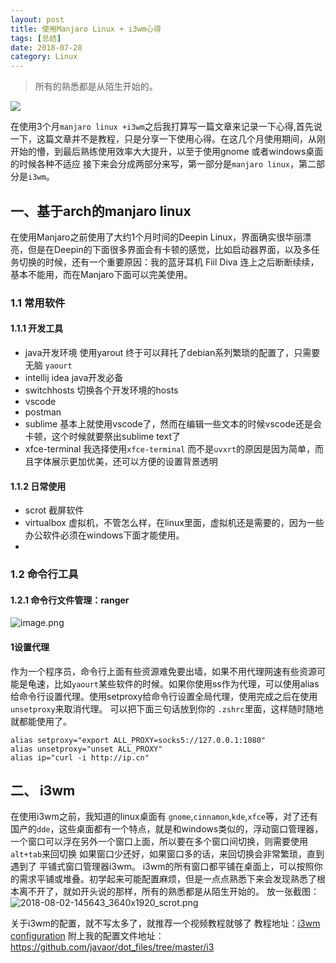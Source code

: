 ```yaml
---
layout: post
title: 使用Manjaro Linux + i3wm心得
tags: [总结]
date: 2018-07-28
category: Linux
---
```



> 所有的熟悉都是从陌生开始的。

![](https://upload-images.jianshu.io/upload_images/170138-7fa4639e3b56da27.png?imageMogr2/auto-orient/strip%7CimageView2/2/w/1240)

在使用3个月`manjaro linux +i3wm`之后我打算写一篇文章来记录一下心得,首先说一下，这篇文章并不是教程，只是分享一下使用心得。在这几个月使用期间，从刚开始的懵，到最后熟练使用效率大大提升，以至于使用gnome 或者windows桌面的时候各种不适应
接下来会分成两部分来写，第一部分是`manjaro linux`，第二部分是`i3wm`。
## 一、基于arch的manjaro linux
在使用Manjaro之前使用了大约1个月时间的Deepin Linux，界面确实很华丽漂亮，但是在Deepin的下面很多界面会有卡顿的感觉，比如启动器界面，以及多任务切换的时候，还有一个重要原因：我的蓝牙耳机 Fiil Diva 连上之后断断续续，基本不能用，而在Manjaro下面可以完美使用。

### 1.1 常用软件

#### 1.1.1 开发工具
- java开发环境 使用yarout 终于可以拜托了debian系列繁琐的配置了，只需要无脑 `yaourt`
- intellij idea java开发必备
- switchhosts 切换各个开发环境的hosts
- vscode  
- postman
- sublime 基本上就使用vscode了，然而在编辑一些文本的时候vscode还是会卡顿，这个时候就要祭出sublime text了
- xfce-terminal 我选择使用`xfce-terminal` 而不是`uvxrt`的原因是因为简单，而且字体展示更加优美，还可以方便的设置背景透明

#### 1.1.2 日常使用
- scrot 截屏软件
- virtualbox 虚拟机，不管怎么样，在linux里面，虚拟机还是需要的，因为一些办公软件必须在windows下面才能使用。
-
### 1.2 命令行工具

#### 1.2.1 命令行文件管理：ranger
![image.png](https://upload-images.jianshu.io/upload_images/170138-6d4299cc09c0aba8.png?imageMogr2/auto-orient/strip%7CimageView2/2/w/1240)

#### 1设置代理
作为一个程序员，命令行上面有些资源难免要出墙，如果不用代理网速有些资源可能是龟速，比如`yaourt`某些软件的时候。如果你使用ss作为代理，可以使用alias给命令行设置代理。使用setproxy给命令行设置全局代理，使用完成之后在使用`unsetproxy`来取消代理。
可以把下面三句话放到你的 `.zshrc`里面，这样随时随地就都能使用了。
```shell
alias setproxy="export ALL_PROXY=socks5://127.0.0.1:1080"
alias unsetproxy="unset ALL_PROXY"
alias ip="curl -i http://ip.cn"
```

## 二、 i3wm

在使用i3wm之前，我知道的linux桌面有 `gnome`,`cinnamon`,`kde`,`xfce`等，对了还有国产的`dde`，这些桌面都有一个特点，就是和windows类似的，浮动窗口管理器，一个窗口可以浮在另外一个窗口上面，所以要在多个窗口间切换，则需要使用 `alt+tab`来回切换
如果窗口少还好，如果窗口多的话，来回切换会非常繁琐，直到遇到了 平铺式窗口管理器i3wm。
i3wm的所有窗口都平铺在桌面上，可以按照你的需求平铺或堆叠。初学起来可能配置麻烦，但是一点点熟悉下来会发现熟悉了根本离不开了，就如开头说的那样，所有的熟悉都是从陌生开始的。
放一张截图：
![2018-08-02-145643_3640x1920_scrot.png](https://upload-images.jianshu.io/upload_images/170138-6c0349ecc8ea9419.png?imageMogr2/auto-orient/strip%7CimageView2/2/w/1240)

关于i3wm的配置，就不写太多了，就推荐一个视频教程就够了
教程地址：[i3wm configuration](https://www.youtube.com/watch?v=j1I63wGcvU4&list=PL5ze0DjYv5DbCv9vNEzFmP6sU7ZmkGzcf
)
附上我的配置文件地址：https://github.com/javaor/dot_files/tree/master/i3